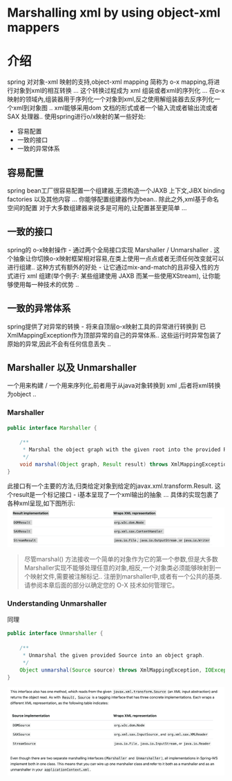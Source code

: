 # Marshalling xml by using object-xml mappers
# 介绍
spring 对对象-xml 映射的支持,object-xml mapping 简称为 o-x mapping,将进行对象到xml的相互转换 ... 这个转换过程成为 xml 组装或者xml的序列化 ...
在o-x映射的领域內,组装器用于序列化一个对象到xml,反之使用解组装器去反序列化一个xml到对象图 .. xml能够采用dom 文档的形式或者一个输入流或者输出流或者SAX 处理器..
使用spring进行o/x映射的某一些好处:
- 容易配置
- 一致的接口
- 一致的异常体系

## 容易配置
spring bean工厂很容易配置一个组建器,无须构造一个JAXB 上下文,JiBX binding factories 以及其他内容 ...  你能够配置组建器作为bean.. 除此之外,xml基于命名空间的配置
对于大多数组建器来说多是可用的,让配置甚至更简单 ...
## 一致的接口
spring的 o-x映射操作 - 通过两个全局接口实现 Marshaller / Unmarshaller . 这个抽象让你切换o-x映射框架相对容易,在类上使用一点点或者无须任何改变就可以进行组建..
这种方式有额外的好处 - 让它通过mix-and-match的且非侵入性的方式进行 xml 组建(举个例子: 某些组建使用 JAXB 而某一些使用XStream), 让你能够使用每一种技术的优势 ..

## 一致的异常体系
spring提供了对异常的转换 - 将来自顶层o-x映射工具的异常进行转换到 已XmlMappingException作为顶部异常的自己的异常体系.. 这些运行时异常包装了原始的异常,因此不会有任何信息丢失 ..

## Marshaller 以及 Unmarshaller
一个用来构建  / 一个用来序列化,前者用于从java对象转换到 xml ,后者将xml转换为object ..

### Marshaller
```java
public interface Marshaller {

    /**
     * Marshal the object graph with the given root into the provided Result.
     */
    void marshal(Object graph, Result result) throws XmlMappingException, IOException;
}
```
此接口有一个主要的方法,归类给定对象到给定的javax.xml.transform.Result.  这个result是一个标记接口 - i基本呈现了一个xml输出的抽象 ...
具体的实现包裹了各种xml呈现,如下图所示:
![img_4.png](img_4.png)
> 尽管marshal() 方法接收一个简单的对象作为它的第一个参数,但是大多数Marshaller实现不能够处理任意的对象,相反,一个对象类必须能够映射到一个映射文件,需要被注解标记..
> 注册到marshaller中,或者有一个公共的基类. 请参阅本章后面的部分以确定您的 O-X 技术如何管理它。

### Understanding Unmarshaller
同理
```java
public interface Unmarshaller {

    /**
     * Unmarshal the given provided Source into an object graph.
     */
    Object unmarshal(Source source) throws XmlMappingException, IOException;
}
```
![img_5.png](img_5.png)